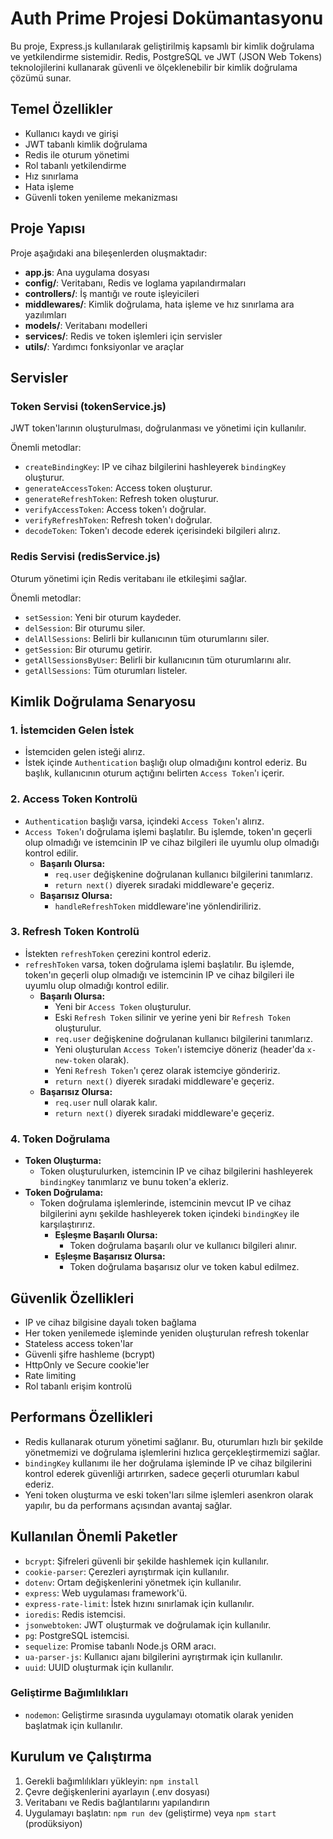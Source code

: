 # Auth Prime Projesi Dokümantasyonu

Bu proje, Express.js kullanılarak geliştirilmiş kapsamlı bir kimlik doğrulama ve yetkilendirme sistemidir. Redis, PostgreSQL ve JWT (JSON Web Tokens) teknolojilerini kullanarak güvenli ve ölçeklenebilir bir kimlik doğrulama çözümü sunar.

## Temel Özellikler

-   Kullanıcı kaydı ve girişi
-   JWT tabanlı kimlik doğrulama
-   Redis ile oturum yönetimi
-   Rol tabanlı yetkilendirme
-   Hız sınırlama
-   Hata işleme
-   Güvenli token yenileme mekanizması

## Proje Yapısı

Proje aşağıdaki ana bileşenlerden oluşmaktadır:

-   **app.js**: Ana uygulama dosyası
-   **config/**: Veritabanı, Redis ve loglama yapılandırmaları
-   **controllers/**: İş mantığı ve route işleyicileri
-   **middlewares/**: Kimlik doğrulama, hata işleme ve hız sınırlama ara yazılımları
-   **models/**: Veritabanı modelleri
-   **services/**: Redis ve token işlemleri için servisler
-   **utils/**: Yardımcı fonksiyonlar ve araçlar

## Servisler

### Token Servisi (tokenService.js)

JWT token'larının oluşturulması, doğrulanması ve yönetimi için kullanılır.

Önemli metodlar:

-   `createBindingKey`: IP ve cihaz bilgilerini hashleyerek `bindingKey` oluşturur.
-   `generateAccessToken`: Access token oluşturur.
-   `generateRefreshToken`: Refresh token oluşturur.
-   `verifyAccessToken`: Access token'ı doğrular.
-   `verifyRefreshToken`: Refresh token'ı doğrular.
-   `decodeToken`: Token'ı decode ederek içerisindeki bilgileri alırız.

### Redis Servisi (redisService.js)

Oturum yönetimi için Redis veritabanı ile etkileşimi sağlar.

Önemli metodlar:

-   `setSession`: Yeni bir oturum kaydeder.
-   `delSession`: Bir oturumu siler.
-   `delAllSessions`: Belirli bir kullanıcının tüm oturumlarını siler.
-   `getSession`: Bir oturumu getirir.
-   `getAllSessionsByUser`: Belirli bir kullanıcının tüm oturumlarını alır.
-   `getAllSessions`: Tüm oturumları listeler.

## Kimlik Doğrulama Senaryosu

### 1. İstemciden Gelen İstek

-   İstemciden gelen isteği alırız.
-   İstek içinde `Authentication` başlığı olup olmadığını kontrol ederiz. Bu başlık, kullanıcının oturum açtığını belirten `Access Token`'ı içerir.

### 2. Access Token Kontrolü

-   `Authentication` başlığı varsa, içindeki `Access Token`'ı alırız.
-   `Access Token`'ı doğrulama işlemi başlatılır. Bu işlemde, token'ın geçerli olup olmadığı ve istemcinin IP ve cihaz bilgileri ile uyumlu olup olmadığı kontrol edilir.
    -   **Başarılı Olursa:**
        -   `req.user` değişkenine doğrulanan kullanıcı bilgilerini tanımlarız.
        -   `return next()` diyerek sıradaki middleware'e geçeriz.
    -   **Başarısız Olursa:**
        -   `handleRefreshToken` middleware'ine yönlendiriliriz.

### 3. Refresh Token Kontrolü

-   İstekten `refreshToken` çerezini kontrol ederiz.
-   `refreshToken` varsa, token doğrulama işlemi başlatılır. Bu işlemde, token'ın geçerli olup olmadığı ve istemcinin IP ve cihaz bilgileri ile uyumlu olup olmadığı kontrol edilir.
    -   **Başarılı Olursa:**
        -   Yeni bir `Access Token` oluşturulur.
        -   Eski `Refresh Token` silinir ve yerine yeni bir `Refresh Token` oluşturulur.
        -   `req.user` değişkenine doğrulanan kullanıcı bilgilerini tanımlarız.
        -   Yeni oluşturulan `Access Token`'ı istemciye döneriz (header'da `x-new-token` olarak).
        -   Yeni `Refresh Token`'ı çerez olarak istemciye göndeririz.
        -   `return next()` diyerek sıradaki middleware'e geçeriz.
    -   **Başarısız Olursa:**
        -   `req.user` null olarak kalır.
        -   `return next()` diyerek sıradaki middleware'e geçeriz.

### 4. Token Doğrulama

-   **Token Oluşturma:**
    -   Token oluşturulurken, istemcinin IP ve cihaz bilgilerini hashleyerek `bindingKey` tanımlarız ve bunu token'a ekleriz.
-   **Token Doğrulama:**
    -   Token doğrulama işlemlerinde, istemcinin mevcut IP ve cihaz bilgilerini aynı şekilde hashleyerek token içindeki `bindingKey` ile karşılaştırırız.
        -   **Eşleşme Başarılı Olursa:**
            -   Token doğrulama başarılı olur ve kullanıcı bilgileri alınır.
        -   **Eşleşme Başarısız Olursa:**
            -   Token doğrulama başarısız olur ve token kabul edilmez.

## Güvenlik Özellikleri

-   IP ve cihaz bilgisine dayalı token bağlama
-   Her token yenilemede işleminde yeniden oluşturulan refresh tokenlar
-   Stateless access token'lar
-   Güvenli şifre hashleme (bcrypt)
-   HttpOnly ve Secure cookie'ler
-   Rate limiting
-   Rol tabanlı erişim kontrolü

## Performans Özellikleri

-   Redis kullanarak oturum yönetimi sağlanır. Bu, oturumları hızlı bir şekilde yönetmemizi ve doğrulama işlemlerini hızlıca gerçekleştirmemizi sağlar.
-   `bindingKey` kullanımı ile her doğrulama işleminde IP ve cihaz bilgilerini kontrol ederek güvenliği artırırken, sadece geçerli oturumları kabul ederiz.
-   Yeni token oluşturma ve eski token'ları silme işlemleri asenkron olarak yapılır, bu da performans açısından avantaj sağlar.

## Kullanılan Önemli Paketler

-   `bcrypt`: Şifreleri güvenli bir şekilde hashlemek için kullanılır.
-   `cookie-parser`: Çerezleri ayrıştırmak için kullanılır.
-   `dotenv`: Ortam değişkenlerini yönetmek için kullanılır.
-   `express`: Web uygulaması framework'ü.
-   `express-rate-limit`: İstek hızını sınırlamak için kullanılır.
-   `ioredis`: Redis istemcisi.
-   `jsonwebtoken`: JWT oluşturmak ve doğrulamak için kullanılır.
-   `pg`: PostgreSQL istemcisi.
-   `sequelize`: Promise tabanlı Node.js ORM aracı.
-   `ua-parser-js`: Kullanıcı ajanı bilgilerini ayrıştırmak için kullanılır.
-   `uuid`: UUID oluşturmak için kullanılır.

### Geliştirme Bağımlılıkları

-   `nodemon`: Geliştirme sırasında uygulamayı otomatik olarak yeniden başlatmak için kullanılır.

## Kurulum ve Çalıştırma

1. Gerekli bağımlılıkları yükleyin: `npm install`
2. Çevre değişkenlerini ayarlayın (.env dosyası)
3. Veritabanı ve Redis bağlantılarını yapılandırın
4. Uygulamayı başlatın: `npm run dev` (geliştirme) veya `npm start` (prodüksiyon)
